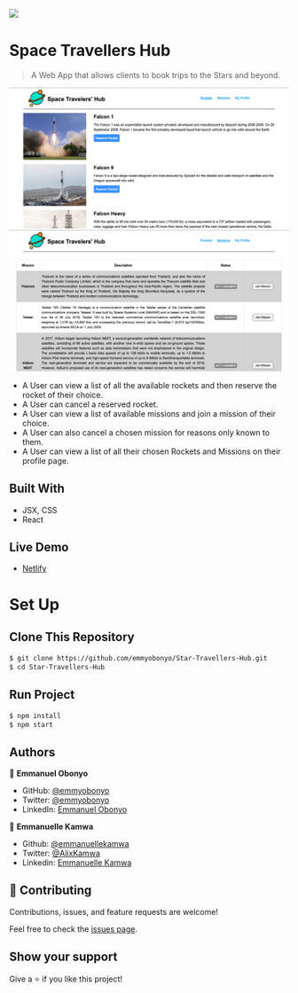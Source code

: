 ![](https://img.shields.io/badge/Microverse-blueviolet)

# Space Travellers Hub

> A Web App that allows clients to book trips to the Stars and beyond.

![Rockets Page](./src/images/rockets.png)
![Missions Page](./src/images/missions.png)

- A User can view a list of all the available rockets and then reserve the rocket of their choice.
- A User can cancel a reserved rocket.
- A User can view a list of available missions and join a mission of their choice.
- A User can also cancel a chosen mission for reasons only known to them.
- A User can view a list of all their chosen Rockets and Missions on their profile page.

## Built With

- JSX, CSS
- React

## Live Demo

- [Netlify](https://space-travellers-react-redux.netlify.app/)

# Set Up
## Clone This Repository
```
$ git clone https://github.com/emmyobonyo/Star-Travellers-Hub.git
$ cd Star-Travellers-Hub
```

## Run Project
```
$ npm install
$ npm start
```

## Authors

👤 **Emmanuel Obonyo**

- GitHub: [@emmyobonyo](https://github.com/emmyobonyo)
- Twitter: [@emmyobonyo](https://twitter.com/emmyobonyo)
- LinkedIn: [Emmanuel Obonyo](https://www.linkedin.com/in/emmanuel-obonyo-3728a2200/)

👤 **Emmanuelle Kamwa**

-   Github: [@emmanuellekamwa](https://github.com/emmanuellekamwa)
-   Twitter: [@AlixKamwa](https://twitter.com/AlixKamwa)
-   Linkedin: [Emmanuelle Kamwa](https://www.linkedin.com/in/emmanuelle-kamwa-86145a1a4/)

## 🤝 Contributing

Contributions, issues, and feature requests are welcome!

Feel free to check the [issues page](https://github.com/emmyobonyo/Math-Magiians-Raect/issues).

## Show your support

Give a ⭐️ if you like this project!
